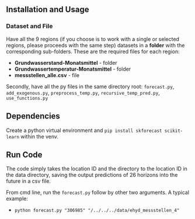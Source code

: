 ## Installation and Usage

### Dataset and File

Have all the 9 regions (if you choose is to work with a single or selected regions, please proceeds with the same step) datasets in a **folder** with the corresponding sub-folders. These are the required files for each region:

- **Grundwasserstand-Monatsmittel** - folder
- **Grundwassertemperatur-Monatsmittel** - folder
- **messstellen_alle.csv** - file

Secondly, have all the py files in the same directory root: `forecast.py`, `add_exogenous.py`, `preprocess_temp.py`, `recursive_temp_pred.py`, `use_functions.py`

## Dependencies

Create a python virtual environment and `pip install skforecast scikit-learn` within the venv.

## Run Code

The code simply takes the location ID and the directory to the location ID in the data directory, saving the output predictions of 26 horizons into the future in a csv file.

From cmd line, run the `forecast.py` follow by other two arguments.
A typical example:

- `python forecast.py "306985" "/../../../data/ehyd_messstellen_4"`
